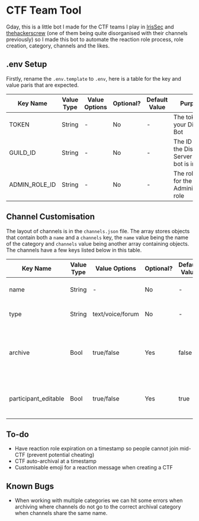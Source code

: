 # CTF Team Tool
Gday, this is a little bot I made for the CTF teams I play in [IrisSec](https://irissec.xyz/) and [thehackerscrew](https://www.thehackerscrew.team/) (one of them being quite disorganised with their channels previously) so I made this bot to automate the reaction role process, role creation, category, channels and the likes.

## .env Setup
Firstly, rename the `.env.template` to `.env`, here is a table for the key and value paris that are expected.

| Key Name      | Value Type | Value Options | Optional? | Default Value | Purpose                                      |
|---------------|------------|---------------|-----------|---------------|----------------------------------------------|
| TOKEN         | String     | -             | No        | -             | The token for your Discord Bot               |
| GUILD_ID      | String     | -             | No        | -             | The ID for the Discord Server your bot is in |
| ADMIN_ROLE_ID | String     | -             | No        | -             | The role ID for the Administrator role       |

## Channel Customisation
The layout of channels is in the `channels.json` file. The array stores objects that contain both a `name` and a `channels` key, the `name` value being the name of the category and `channels` value being another array containing objects. The channels have a few keys listed below in this table.

| Key Name             | Value Type | Value Options    | Optional? | Default Value | Purpose                                                       |
|----------------------|------------|------------------|-----------|---------------|---------------------------------------------------------------|
| name                 | String     | -                | No        | -             | The name of the channel                                       |
| type                 | String     | text/voice/forum | No        | -             | The type of channel it creates                                |
| archive              | Bool       | true/false       | Yes       | false         | If the channel is archived when running the `archive` command |
| participant_editable | Bool       | true/false       | Yes       | true          | If the channel should be editable by participants             |

## To-do
- Have reaction role expiration on a timestamp so people cannot join mid-CTF (prevent potential cheating)
- CTF auto-archival at a timestamp
- Customisable emoji for a reaction message when creating a CTF

## Known Bugs
- When working with multiple categories we can hit some errors when archiving where channels do not go to the correct archival category when channels share the same name.

